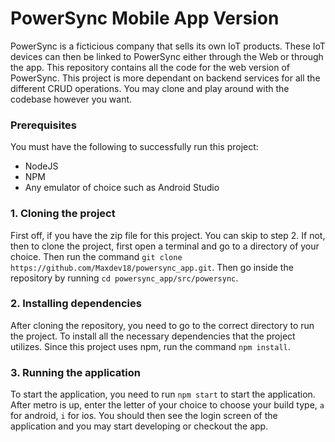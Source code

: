 # PowerSync Mobile App Version
PowerSync is a ficticious company that sells its own IoT products. These IoT devices can then be linked to PowerSync either through the Web or through the app. This repository contains all the code for the web version of PowerSync. This project is more dependant on backend services for all the different CRUD operations. You may clone and play around with the codebase however you want.

### Prerequisites
You must have the following to successfully run this project:
- NodeJS
- NPM
- Any emulator of choice such as Android Studio

### 1. Cloning the project
First off, if you have the zip file for this project. You can skip to step 2. If not, then to clone the project, first open a terminal and go to a directory of your choice. Then run the command `git clone https://github.com/Maxdev18/powersync_app.git`. Then go inside the repository by running `cd powersync_app/src/powersync`.

### 2. Installing dependencies
After cloning the repository, you need to go to the correct directory to run the project. To install all the necessary dependencies that the project utilizes. Since this project uses npm, run the command `npm install`.

### 3. Running the application
To start the application, you need to run `npm start` to start the application. After metro is up, enter the letter of your choice to choose your build type, `a` for android, `i` for ios. You should then see the login screen of the application and you may start developing or checkout the app.
